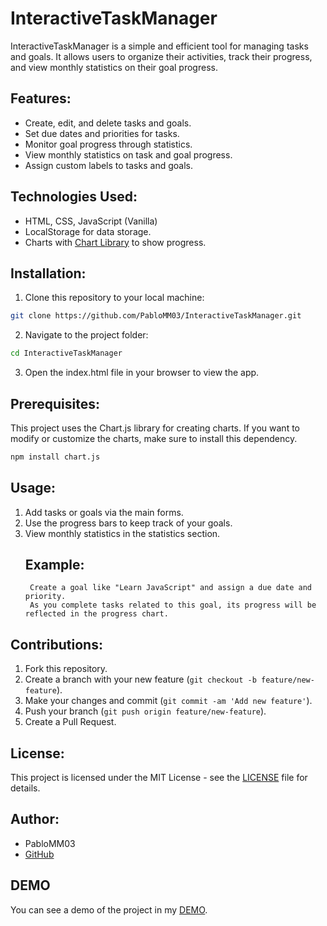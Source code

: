 # InteractiveTaskManager

InteractiveTaskManager is a simple and efficient tool for managing tasks and goals. It allows users to organize their activities, track their progress, and view monthly statistics on their goal progress.

## Features:
- Create, edit, and delete tasks and goals.
- Set due dates and priorities for tasks.
- Monitor goal progress through statistics.
- View monthly statistics on task and goal progress.
- Assign custom labels to tasks and goals.

## Technologies Used:
- HTML, CSS, JavaScript (Vanilla)
- LocalStorage for data storage.
- Charts with [Chart Library](https://www.chartlibrary.com) to show progress.

## Installation:
1. Clone this repository to your local machine:
```bash
git clone https://github.com/PabloMM03/InteractiveTaskManager.git
```
2. Navigate to the project folder:
```bash
cd InteractiveTaskManager
```
3. Open the index.html file in your browser to view the app.

## Prerequisites:
This project uses the Chart.js library for creating charts. If you want to modify or customize the charts, make sure to install this dependency.
```bash  
npm install chart.js 
```

## Usage:
1. Add tasks or goals via the main forms.
2. Use the progress bars to keep track of your goals.
3. View monthly statistics in the statistics section.
    ## Example:
        Create a goal like "Learn JavaScript" and assign a due date and priority.
        As you complete tasks related to this goal, its progress will be reflected in the progress chart.

## Contributions:
1. Fork this repository.
2. Create a branch with your new feature (`git checkout -b feature/new-feature`).
3. Make your changes and commit (`git commit -am 'Add new feature'`).
4. Push your branch (`git push origin feature/new-feature`).
5. Create a Pull Request.

## License:
This project is licensed under the MIT License - see the [LICENSE](LICENSE) file for details.

## Author:
- PabloMM03
- [GitHub](https://github.com/PabloMM03)

## DEMO

You can see a demo of the project in my [DEMO](https://pablomm03.github.io/InteractiveTaskManager/).
  